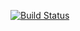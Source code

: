 [![Build Status](https://secure.travis-ci.org/ertemplin/CSWN-Surviving-CS-at-Purdue.png?branch=master)](http://travis-ci.org/ertemplin/CSWN-Surviving-CS-at-Purdue)
